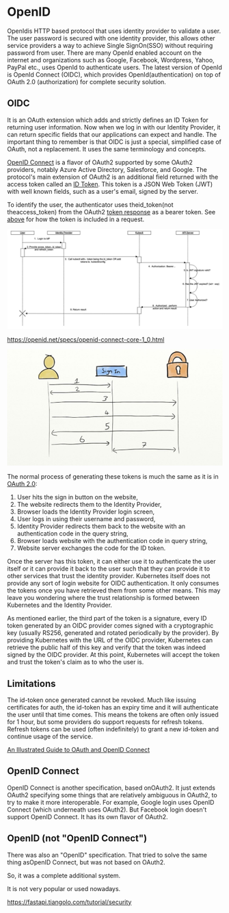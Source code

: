 # OpenID

OpenIdis HTTP based protocol that uses identity provider to validate a user. The user password is secured with one identity provider, this allows other service providers a way to achieve Single SignOn(SSO) without requiring password from user. There are many OpenId enabled account on the internet and organizations such as Google, Facebook, Wordpress, Yahoo, PayPal etc., uses OpenId to authenticate users. The latest version of OpenId is OpenId Connect (OIDC), which provides OpenId(authentication) on top of OAuth 2.0 (authorization) for complete security solution.

## OIDC

It is an OAuth extension which adds and strictly defines an ID Token for returning user information. Now when we log in with our Identity Provider, it can return specific fields that our applications can expect and handle. The important thing to remember is that OIDC is just a special, simplified case of OAuth, not a replacement. It uses the same terminology and concepts.

[OpenID Connect](https://openid.net/connect/) is a flavor of OAuth2 supported by some OAuth2 providers, notably Azure Active Directory, Salesforce, and Google. The protocol's main extension of OAuth2 is an additional field returned with the access token called an [ID Token](https://openid.net/specs/openid-connect-core-1_0.html#IDToken). This token is a JSON Web Token (JWT) with well known fields, such as a user's email, signed by the server.

To identify the user, the authenticator uses theid_token(not theaccess_token) from the OAuth2 [token response](https://openid.net/specs/openid-connect-core-1_0.html#TokenResponse) as a bearer token. See [above](https://kubernetes.io/docs/reference/access-authn-authz/authentication/#putting-a-bearer-token-in-a-request) for how the token is included in a request.

![image](../../../media/Authentication_OpenID-image1.jpg)

<https://openid.net/specs/openid-connect-core-1_0.html>

![image](../../../media/Authentication_OpenID-image2.jpg)

The normal process of generating these tokens is much the same as it is in [OAuth 2.0](https://oauth.net/2/):

1. User hits the sign in button on the website,
2. The website redirects them to the Identity Provider,
3. Browser loads the Identity Provider login screen,
4. User logs in using their username and password,
5. Identity Provider redirects them back to the website with an authentication code in the query string,
6. Browser loads website with the authentication code in query string,
7. Website server exchanges the code for the ID token.

Once the server has this token, it can either use it to authenticate the user itself or it can provide it back to the user such that they can provide it to other services that trust the identity provider.
Kubernetes itself does not provide any sort of login website for OIDC authentication. It only consumes the tokens once you have retrieved them from some other means. This may leave you wondering where the trust relationship is formed between Kubernetes and the Identity Provider.

As mentioned earlier, the third part of the token is a signature, every ID token generated by an OIDC provider comes signed with a cryptographic key (usually RS256, generated and rotated periodically by the provider). By providing Kubernetes with the URL of the OIDC provider, Kubernetes can retrieve the public half of this key and verify that the token was indeed signed by the OIDC provider. At this point, Kubernetes will accept the token and trust the token's claim as to who the user is.

## Limitations

The id-token once generated cannot be revoked. Much like issuing certificates for auth, the id-token has an expiry time and it will authenticate the user until that time comes. This means the tokens are often only issued for 1 hour, but some providers do support requests for refresh tokens. Refresh tokens can be used (often indefinitely) to grant a new id-token and continue usage of the service.

[An Illustrated Guide to OAuth and OpenID Connect](https://www.youtube.com/watch?v=t18YB3xDfXI)

## OpenID Connect

OpenID Connect is another specification, based onOAuth2.
It just extends OAuth2 specifying some things that are relatively ambiguous in OAuth2, to try to make it more interoperable.
For example, Google login uses OpenID Connect (which underneath uses OAuth2).
But Facebook login doesn't support OpenID Connect. It has its own flavor of OAuth2.

## OpenID (not "OpenID Connect")

There was also an "OpenID" specification. That tried to solve the same thing asOpenID Connect, but was not based on OAuth2.

So, it was a complete additional system.

It is not very popular or used nowadays.

<https://fastapi.tiangolo.com/tutorial/security>
